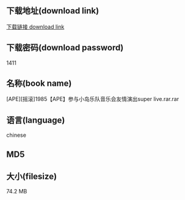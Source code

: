 ## 下载地址(download link)
[下载链接 download link](https://voluble-croquembouche-d321dc.netlify.app/?s=%5BAPE%5D%5B%E6%91%87%E6%BB%9A%5D1985%E3%80%90APE%E3%80%91%E5%8F%82%E4%B8%8E%E5%B0%8F%E5%B2%9B%E4%B9%90%E9%98%9F%E9%9F%B3%E4%B9%90%E4%BC%9A%E5%8F%8B%E6%83%85%E6%BC%94%E5%87%BAsuper+live.rar)

## 下载密码(download password)
1411

## 名称(book name)
[APE][摇滚]1985【APE】参与小岛乐队音乐会友情演出super live.rar.rar

## 语言(language)
chinese

## MD5


## 大小(filesize)
74.2 MB
